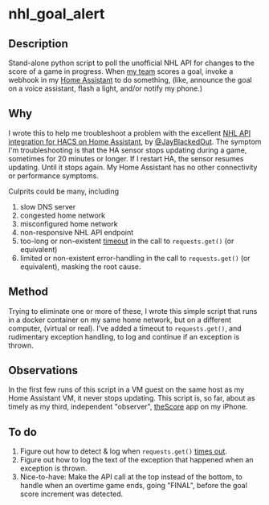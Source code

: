 # nhl_goal_alert

## Description
Stand-alone python script to poll the unofficial NHL API for changes to the score of a game in progress.
When [my team](https://www.nhl.com/blues/) scores a goal, invoke a webhook in my [Home Assistant](https://www.home-assistant.io/) to do something, (like, announce the goal on a voice assistant, flash a light, and/or notify my phone.)

## Why
I wrote this to help me troubleshoot a problem with the excellent [NHL API integration for HACS on Home Assistant](https://github.com/JayBlackedOut/hass-nhlapi), by [@JayBlackedOut](https://github.com/JayBlackedOut).
The symptom I'm troubleshooting is that the HA sensor stops updating during a game, sometimes for 20 minutes or longer.
If I restart HA, the sensor resumes updating. Until it stops again. My Home Assistant has no other connectivity or performance symptoms.

Culprits could be many, including 
1. slow DNS server
1. congested home network
1. misconfigured home network
1. non-responsive NHL API endpoint
1. too-long or non-existent [timeout](https://requests.readthedocs.io/en/latest/user/quickstart/#timeouts) in the call to `requests.get()` (or equivalent)
1. limited or non-existent error-handling in the call to `requests.get()` (or equivalent), masking the root cause.

## Method
Trying to eliminate one or more of these, I wrote this simple script that runs in a docker container on my same home network, but on a different computer, (virtual or real).
I've added a timeout to `requests.get()`, and rudimentary exception handling, to log and continue if an exception is thrown.

## Observations
In the first few runs of this script in a VM guest on the same host as my Home Assistant VM, it never stops updating.
This script is, so far, about as timely as my third, independent "observer", [theScore](https://get.thescore.com/) app on my iPhone.

## To do
1. Figure out how to detect & log when `requests.get()` [times out](https://requests.readthedocs.io/en/latest/user/quickstart/#timeouts).
1. Figure out how to log the text of the exception that happened when an exception is thrown.
1. Nice-to-have: Make the API call at the top instead of the bottom, to handle when an overtime game ends, going "FINAL", before the goal score increment was detected.
